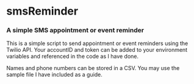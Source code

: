 # smsReminder
### A simple SMS appointment or event reminder

This is a simple script to send appointment or event reminders using the Twilio API. 
Your accountID and token can be added to your environment variables and referenced in the 
code as I have done. 

Names and phone numbers can be stored in a CSV. You may use the sample file I have included as a guide. 
